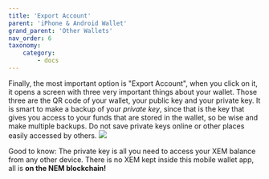 ```yaml
---
title: 'Export Account'
parent: 'iPhone & Android Wallet'
grand_parent: 'Other Wallets'
nav_order: 6
taxonomy:
    category:
        - docs
---
```


Finally, the most important option is "Export Account", when you click on it, it opens a screen with three very important things about your wallet. Those three are the QR code of your wallet, your public key and your private key. It is smart to make a backup of your *private key*, since that is the key that gives you access to your funds that are stored in the wallet, so be wise and make multiple backups. Do not save private keys online or other places easily accessed by others.
![](IMAGE%202017-08-20%2016:42:39.jpg)

Good to know: The private key is all you need to access your XEM balance from any other device. There is no XEM kept inside this mobile wallet app, all is **on the NEM blockchain!**
